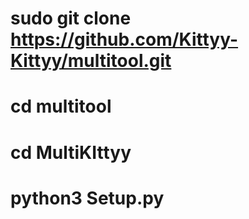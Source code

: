 # sudo git clone https://github.com/Kittyy-Kittyy/multitool.git
# cd multitool
# cd MultiKIttyy
# python3 Setup.py

